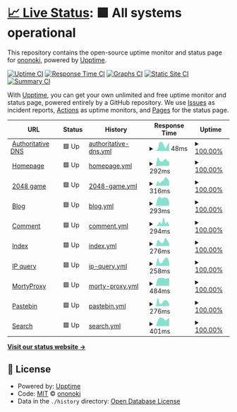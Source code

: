 # [📈 Live Status](https://status.ononoki.org): <!--live status--> **🟩 All systems operational**

This repository contains the open-source uptime monitor and status page for [ononoki](https://ononoki.org/), powered by [Upptime](https://github.com/upptime/upptime).

[![Uptime CI](https://github.com/ononoki1/status/workflows/Uptime%20CI/badge.svg)](https://github.com/ononoki1/status/actions?query=workflow%3A%22Uptime+CI%22)
[![Response Time CI](https://github.com/ononoki1/status/workflows/Response%20Time%20CI/badge.svg)](https://github.com/ononoki1/status/actions?query=workflow%3A%22Response+Time+CI%22)
[![Graphs CI](https://github.com/ononoki1/status/workflows/Graphs%20CI/badge.svg)](https://github.com/ononoki1/status/actions?query=workflow%3A%22Graphs+CI%22)
[![Static Site CI](https://github.com/ononoki1/status/workflows/Static%20Site%20CI/badge.svg)](https://github.com/ononoki1/status/actions?query=workflow%3A%22Static+Site+CI%22)
[![Summary CI](https://github.com/ononoki1/status/workflows/Summary%20CI/badge.svg)](https://github.com/ononoki1/status/actions?query=workflow%3A%22Summary+CI%22)

With [Upptime](https://upptime.js.org), you can get your own unlimited and free uptime monitor and status page, powered entirely by a GitHub repository. We use [Issues](https://github.com/ononoki1/status/issues) as incident reports, [Actions](https://github.com/ononoki1/status/actions) as uptime monitors, and [Pages](https://status.ononoki.org) for the status page.

<!--start: status pages-->
<!-- This summary is generated by Upptime (https://github.com/upptime/upptime) -->
<!-- Do not edit this manually, your changes will be overwritten -->
<!-- prettier-ignore -->
| URL | Status | History | Response Time | Uptime |
| --- | ------ | ------- | ------------- | ------ |
| <img alt="" src="https://icons.duckduckgo.com/ip3/null.ico" height="13"> [Authoritative DNS](192.3.81.160) | 🟩 Up | [authoritative-dns.yml](https://github.com/ononoki1/status/commits/HEAD/history/authoritative-dns.yml) | <details><summary><img alt="Response time graph" src="./graphs/authoritative-dns/response-time-week.png" height="20"> 48ms</summary><br><a href="https://status.ononoki.org/history/authoritative-dns"><img alt="Response time 43" src="https://img.shields.io/endpoint?url=https%3A%2F%2Fraw.githubusercontent.com%2Fononoki1%2Fstatus%2FHEAD%2Fapi%2Fauthoritative-dns%2Fresponse-time.json"></a><br><a href="https://status.ononoki.org/history/authoritative-dns"><img alt="24-hour response time 20" src="https://img.shields.io/endpoint?url=https%3A%2F%2Fraw.githubusercontent.com%2Fononoki1%2Fstatus%2FHEAD%2Fapi%2Fauthoritative-dns%2Fresponse-time-day.json"></a><br><a href="https://status.ononoki.org/history/authoritative-dns"><img alt="7-day response time 48" src="https://img.shields.io/endpoint?url=https%3A%2F%2Fraw.githubusercontent.com%2Fononoki1%2Fstatus%2FHEAD%2Fapi%2Fauthoritative-dns%2Fresponse-time-week.json"></a><br><a href="https://status.ononoki.org/history/authoritative-dns"><img alt="30-day response time 44" src="https://img.shields.io/endpoint?url=https%3A%2F%2Fraw.githubusercontent.com%2Fononoki1%2Fstatus%2FHEAD%2Fapi%2Fauthoritative-dns%2Fresponse-time-month.json"></a><br><a href="https://status.ononoki.org/history/authoritative-dns"><img alt="1-year response time 43" src="https://img.shields.io/endpoint?url=https%3A%2F%2Fraw.githubusercontent.com%2Fononoki1%2Fstatus%2FHEAD%2Fapi%2Fauthoritative-dns%2Fresponse-time-year.json"></a></details> | <details><summary><a href="https://status.ononoki.org/history/authoritative-dns">100.00%</a></summary><a href="https://status.ononoki.org/history/authoritative-dns"><img alt="All-time uptime 100.00%" src="https://img.shields.io/endpoint?url=https%3A%2F%2Fraw.githubusercontent.com%2Fononoki1%2Fstatus%2FHEAD%2Fapi%2Fauthoritative-dns%2Fuptime.json"></a><br><a href="https://status.ononoki.org/history/authoritative-dns"><img alt="24-hour uptime 100.00%" src="https://img.shields.io/endpoint?url=https%3A%2F%2Fraw.githubusercontent.com%2Fononoki1%2Fstatus%2FHEAD%2Fapi%2Fauthoritative-dns%2Fuptime-day.json"></a><br><a href="https://status.ononoki.org/history/authoritative-dns"><img alt="7-day uptime 100.00%" src="https://img.shields.io/endpoint?url=https%3A%2F%2Fraw.githubusercontent.com%2Fononoki1%2Fstatus%2FHEAD%2Fapi%2Fauthoritative-dns%2Fuptime-week.json"></a><br><a href="https://status.ononoki.org/history/authoritative-dns"><img alt="30-day uptime 100.00%" src="https://img.shields.io/endpoint?url=https%3A%2F%2Fraw.githubusercontent.com%2Fononoki1%2Fstatus%2FHEAD%2Fapi%2Fauthoritative-dns%2Fuptime-month.json"></a><br><a href="https://status.ononoki.org/history/authoritative-dns"><img alt="1-year uptime 100.00%" src="https://img.shields.io/endpoint?url=https%3A%2F%2Fraw.githubusercontent.com%2Fononoki1%2Fstatus%2FHEAD%2Fapi%2Fauthoritative-dns%2Fuptime-year.json"></a></details>
| <img alt="" src="https://icons.duckduckgo.com/ip3/ononoki.org.ico" height="13"> [Homepage](https://ononoki.org) | 🟩 Up | [homepage.yml](https://github.com/ononoki1/status/commits/HEAD/history/homepage.yml) | <details><summary><img alt="Response time graph" src="./graphs/homepage/response-time-week.png" height="20"> 292ms</summary><br><a href="https://status.ononoki.org/history/homepage"><img alt="Response time 310" src="https://img.shields.io/endpoint?url=https%3A%2F%2Fraw.githubusercontent.com%2Fononoki1%2Fstatus%2FHEAD%2Fapi%2Fhomepage%2Fresponse-time.json"></a><br><a href="https://status.ononoki.org/history/homepage"><img alt="24-hour response time 318" src="https://img.shields.io/endpoint?url=https%3A%2F%2Fraw.githubusercontent.com%2Fononoki1%2Fstatus%2FHEAD%2Fapi%2Fhomepage%2Fresponse-time-day.json"></a><br><a href="https://status.ononoki.org/history/homepage"><img alt="7-day response time 292" src="https://img.shields.io/endpoint?url=https%3A%2F%2Fraw.githubusercontent.com%2Fononoki1%2Fstatus%2FHEAD%2Fapi%2Fhomepage%2Fresponse-time-week.json"></a><br><a href="https://status.ononoki.org/history/homepage"><img alt="30-day response time 342" src="https://img.shields.io/endpoint?url=https%3A%2F%2Fraw.githubusercontent.com%2Fononoki1%2Fstatus%2FHEAD%2Fapi%2Fhomepage%2Fresponse-time-month.json"></a><br><a href="https://status.ononoki.org/history/homepage"><img alt="1-year response time 314" src="https://img.shields.io/endpoint?url=https%3A%2F%2Fraw.githubusercontent.com%2Fononoki1%2Fstatus%2FHEAD%2Fapi%2Fhomepage%2Fresponse-time-year.json"></a></details> | <details><summary><a href="https://status.ononoki.org/history/homepage">100.00%</a></summary><a href="https://status.ononoki.org/history/homepage"><img alt="All-time uptime 99.89%" src="https://img.shields.io/endpoint?url=https%3A%2F%2Fraw.githubusercontent.com%2Fononoki1%2Fstatus%2FHEAD%2Fapi%2Fhomepage%2Fuptime.json"></a><br><a href="https://status.ononoki.org/history/homepage"><img alt="24-hour uptime 100.00%" src="https://img.shields.io/endpoint?url=https%3A%2F%2Fraw.githubusercontent.com%2Fononoki1%2Fstatus%2FHEAD%2Fapi%2Fhomepage%2Fuptime-day.json"></a><br><a href="https://status.ononoki.org/history/homepage"><img alt="7-day uptime 100.00%" src="https://img.shields.io/endpoint?url=https%3A%2F%2Fraw.githubusercontent.com%2Fononoki1%2Fstatus%2FHEAD%2Fapi%2Fhomepage%2Fuptime-week.json"></a><br><a href="https://status.ononoki.org/history/homepage"><img alt="30-day uptime 100.00%" src="https://img.shields.io/endpoint?url=https%3A%2F%2Fraw.githubusercontent.com%2Fononoki1%2Fstatus%2FHEAD%2Fapi%2Fhomepage%2Fuptime-month.json"></a><br><a href="https://status.ononoki.org/history/homepage"><img alt="1-year uptime 99.88%" src="https://img.shields.io/endpoint?url=https%3A%2F%2Fraw.githubusercontent.com%2Fononoki1%2Fstatus%2FHEAD%2Fapi%2Fhomepage%2Fuptime-year.json"></a></details>
| <img alt="" src="https://icons.duckduckgo.com/ip3/2048.ononoki.org.ico" height="13"> [2048 game](https://2048.ononoki.org) | 🟩 Up | [2048-game.yml](https://github.com/ononoki1/status/commits/HEAD/history/2048-game.yml) | <details><summary><img alt="Response time graph" src="./graphs/2048-game/response-time-week.png" height="20"> 316ms</summary><br><a href="https://status.ononoki.org/history/2048-game"><img alt="Response time 445" src="https://img.shields.io/endpoint?url=https%3A%2F%2Fraw.githubusercontent.com%2Fononoki1%2Fstatus%2FHEAD%2Fapi%2F2048-game%2Fresponse-time.json"></a><br><a href="https://status.ononoki.org/history/2048-game"><img alt="24-hour response time 409" src="https://img.shields.io/endpoint?url=https%3A%2F%2Fraw.githubusercontent.com%2Fononoki1%2Fstatus%2FHEAD%2Fapi%2F2048-game%2Fresponse-time-day.json"></a><br><a href="https://status.ononoki.org/history/2048-game"><img alt="7-day response time 316" src="https://img.shields.io/endpoint?url=https%3A%2F%2Fraw.githubusercontent.com%2Fononoki1%2Fstatus%2FHEAD%2Fapi%2F2048-game%2Fresponse-time-week.json"></a><br><a href="https://status.ononoki.org/history/2048-game"><img alt="30-day response time 334" src="https://img.shields.io/endpoint?url=https%3A%2F%2Fraw.githubusercontent.com%2Fononoki1%2Fstatus%2FHEAD%2Fapi%2F2048-game%2Fresponse-time-month.json"></a><br><a href="https://status.ononoki.org/history/2048-game"><img alt="1-year response time 445" src="https://img.shields.io/endpoint?url=https%3A%2F%2Fraw.githubusercontent.com%2Fononoki1%2Fstatus%2FHEAD%2Fapi%2F2048-game%2Fresponse-time-year.json"></a></details> | <details><summary><a href="https://status.ononoki.org/history/2048-game">100.00%</a></summary><a href="https://status.ononoki.org/history/2048-game"><img alt="All-time uptime 99.83%" src="https://img.shields.io/endpoint?url=https%3A%2F%2Fraw.githubusercontent.com%2Fononoki1%2Fstatus%2FHEAD%2Fapi%2F2048-game%2Fuptime.json"></a><br><a href="https://status.ononoki.org/history/2048-game"><img alt="24-hour uptime 100.00%" src="https://img.shields.io/endpoint?url=https%3A%2F%2Fraw.githubusercontent.com%2Fononoki1%2Fstatus%2FHEAD%2Fapi%2F2048-game%2Fuptime-day.json"></a><br><a href="https://status.ononoki.org/history/2048-game"><img alt="7-day uptime 100.00%" src="https://img.shields.io/endpoint?url=https%3A%2F%2Fraw.githubusercontent.com%2Fononoki1%2Fstatus%2FHEAD%2Fapi%2F2048-game%2Fuptime-week.json"></a><br><a href="https://status.ononoki.org/history/2048-game"><img alt="30-day uptime 100.00%" src="https://img.shields.io/endpoint?url=https%3A%2F%2Fraw.githubusercontent.com%2Fononoki1%2Fstatus%2FHEAD%2Fapi%2F2048-game%2Fuptime-month.json"></a><br><a href="https://status.ononoki.org/history/2048-game"><img alt="1-year uptime 99.83%" src="https://img.shields.io/endpoint?url=https%3A%2F%2Fraw.githubusercontent.com%2Fononoki1%2Fstatus%2FHEAD%2Fapi%2F2048-game%2Fuptime-year.json"></a></details>
| <img alt="" src="https://icons.duckduckgo.com/ip3/blog.ononoki.org.ico" height="13"> [Blog](https://blog.ononoki.org) | 🟩 Up | [blog.yml](https://github.com/ononoki1/status/commits/HEAD/history/blog.yml) | <details><summary><img alt="Response time graph" src="./graphs/blog/response-time-week.png" height="20"> 293ms</summary><br><a href="https://status.ononoki.org/history/blog"><img alt="Response time 313" src="https://img.shields.io/endpoint?url=https%3A%2F%2Fraw.githubusercontent.com%2Fononoki1%2Fstatus%2FHEAD%2Fapi%2Fblog%2Fresponse-time.json"></a><br><a href="https://status.ononoki.org/history/blog"><img alt="24-hour response time 327" src="https://img.shields.io/endpoint?url=https%3A%2F%2Fraw.githubusercontent.com%2Fononoki1%2Fstatus%2FHEAD%2Fapi%2Fblog%2Fresponse-time-day.json"></a><br><a href="https://status.ononoki.org/history/blog"><img alt="7-day response time 293" src="https://img.shields.io/endpoint?url=https%3A%2F%2Fraw.githubusercontent.com%2Fononoki1%2Fstatus%2FHEAD%2Fapi%2Fblog%2Fresponse-time-week.json"></a><br><a href="https://status.ononoki.org/history/blog"><img alt="30-day response time 354" src="https://img.shields.io/endpoint?url=https%3A%2F%2Fraw.githubusercontent.com%2Fononoki1%2Fstatus%2FHEAD%2Fapi%2Fblog%2Fresponse-time-month.json"></a><br><a href="https://status.ononoki.org/history/blog"><img alt="1-year response time 316" src="https://img.shields.io/endpoint?url=https%3A%2F%2Fraw.githubusercontent.com%2Fononoki1%2Fstatus%2FHEAD%2Fapi%2Fblog%2Fresponse-time-year.json"></a></details> | <details><summary><a href="https://status.ononoki.org/history/blog">100.00%</a></summary><a href="https://status.ononoki.org/history/blog"><img alt="All-time uptime 99.88%" src="https://img.shields.io/endpoint?url=https%3A%2F%2Fraw.githubusercontent.com%2Fononoki1%2Fstatus%2FHEAD%2Fapi%2Fblog%2Fuptime.json"></a><br><a href="https://status.ononoki.org/history/blog"><img alt="24-hour uptime 100.00%" src="https://img.shields.io/endpoint?url=https%3A%2F%2Fraw.githubusercontent.com%2Fononoki1%2Fstatus%2FHEAD%2Fapi%2Fblog%2Fuptime-day.json"></a><br><a href="https://status.ononoki.org/history/blog"><img alt="7-day uptime 100.00%" src="https://img.shields.io/endpoint?url=https%3A%2F%2Fraw.githubusercontent.com%2Fononoki1%2Fstatus%2FHEAD%2Fapi%2Fblog%2Fuptime-week.json"></a><br><a href="https://status.ononoki.org/history/blog"><img alt="30-day uptime 100.00%" src="https://img.shields.io/endpoint?url=https%3A%2F%2Fraw.githubusercontent.com%2Fononoki1%2Fstatus%2FHEAD%2Fapi%2Fblog%2Fuptime-month.json"></a><br><a href="https://status.ononoki.org/history/blog"><img alt="1-year uptime 99.87%" src="https://img.shields.io/endpoint?url=https%3A%2F%2Fraw.githubusercontent.com%2Fononoki1%2Fstatus%2FHEAD%2Fapi%2Fblog%2Fuptime-year.json"></a></details>
| <img alt="" src="https://icons.duckduckgo.com/ip3/comment.ononoki.org.ico" height="13"> [Comment](https://comment.ononoki.org) | 🟩 Up | [comment.yml](https://github.com/ononoki1/status/commits/HEAD/history/comment.yml) | <details><summary><img alt="Response time graph" src="./graphs/comment/response-time-week.png" height="20"> 294ms</summary><br><a href="https://status.ononoki.org/history/comment"><img alt="Response time 2890" src="https://img.shields.io/endpoint?url=https%3A%2F%2Fraw.githubusercontent.com%2Fononoki1%2Fstatus%2FHEAD%2Fapi%2Fcomment%2Fresponse-time.json"></a><br><a href="https://status.ononoki.org/history/comment"><img alt="24-hour response time 359" src="https://img.shields.io/endpoint?url=https%3A%2F%2Fraw.githubusercontent.com%2Fononoki1%2Fstatus%2FHEAD%2Fapi%2Fcomment%2Fresponse-time-day.json"></a><br><a href="https://status.ononoki.org/history/comment"><img alt="7-day response time 294" src="https://img.shields.io/endpoint?url=https%3A%2F%2Fraw.githubusercontent.com%2Fononoki1%2Fstatus%2FHEAD%2Fapi%2Fcomment%2Fresponse-time-week.json"></a><br><a href="https://status.ononoki.org/history/comment"><img alt="30-day response time 147" src="https://img.shields.io/endpoint?url=https%3A%2F%2Fraw.githubusercontent.com%2Fononoki1%2Fstatus%2FHEAD%2Fapi%2Fcomment%2Fresponse-time-month.json"></a><br><a href="https://status.ononoki.org/history/comment"><img alt="1-year response time 2870" src="https://img.shields.io/endpoint?url=https%3A%2F%2Fraw.githubusercontent.com%2Fononoki1%2Fstatus%2FHEAD%2Fapi%2Fcomment%2Fresponse-time-year.json"></a></details> | <details><summary><a href="https://status.ononoki.org/history/comment">100.00%</a></summary><a href="https://status.ononoki.org/history/comment"><img alt="All-time uptime 99.91%" src="https://img.shields.io/endpoint?url=https%3A%2F%2Fraw.githubusercontent.com%2Fononoki1%2Fstatus%2FHEAD%2Fapi%2Fcomment%2Fuptime.json"></a><br><a href="https://status.ononoki.org/history/comment"><img alt="24-hour uptime 100.00%" src="https://img.shields.io/endpoint?url=https%3A%2F%2Fraw.githubusercontent.com%2Fononoki1%2Fstatus%2FHEAD%2Fapi%2Fcomment%2Fuptime-day.json"></a><br><a href="https://status.ononoki.org/history/comment"><img alt="7-day uptime 100.00%" src="https://img.shields.io/endpoint?url=https%3A%2F%2Fraw.githubusercontent.com%2Fononoki1%2Fstatus%2FHEAD%2Fapi%2Fcomment%2Fuptime-week.json"></a><br><a href="https://status.ononoki.org/history/comment"><img alt="30-day uptime 100.00%" src="https://img.shields.io/endpoint?url=https%3A%2F%2Fraw.githubusercontent.com%2Fononoki1%2Fstatus%2FHEAD%2Fapi%2Fcomment%2Fuptime-month.json"></a><br><a href="https://status.ononoki.org/history/comment"><img alt="1-year uptime 99.91%" src="https://img.shields.io/endpoint?url=https%3A%2F%2Fraw.githubusercontent.com%2Fononoki1%2Fstatus%2FHEAD%2Fapi%2Fcomment%2Fuptime-year.json"></a></details>
| <img alt="" src="https://icons.duckduckgo.com/ip3/index.ononoki.org.ico" height="13"> [Index](https://index.ononoki.org) | 🟩 Up | [index.yml](https://github.com/ononoki1/status/commits/HEAD/history/index.yml) | <details><summary><img alt="Response time graph" src="./graphs/index/response-time-week.png" height="20"> 276ms</summary><br><a href="https://status.ononoki.org/history/index"><img alt="Response time 292" src="https://img.shields.io/endpoint?url=https%3A%2F%2Fraw.githubusercontent.com%2Fononoki1%2Fstatus%2FHEAD%2Fapi%2Findex%2Fresponse-time.json"></a><br><a href="https://status.ononoki.org/history/index"><img alt="24-hour response time 417" src="https://img.shields.io/endpoint?url=https%3A%2F%2Fraw.githubusercontent.com%2Fononoki1%2Fstatus%2FHEAD%2Fapi%2Findex%2Fresponse-time-day.json"></a><br><a href="https://status.ononoki.org/history/index"><img alt="7-day response time 276" src="https://img.shields.io/endpoint?url=https%3A%2F%2Fraw.githubusercontent.com%2Fononoki1%2Fstatus%2FHEAD%2Fapi%2Findex%2Fresponse-time-week.json"></a><br><a href="https://status.ononoki.org/history/index"><img alt="30-day response time 316" src="https://img.shields.io/endpoint?url=https%3A%2F%2Fraw.githubusercontent.com%2Fononoki1%2Fstatus%2FHEAD%2Fapi%2Findex%2Fresponse-time-month.json"></a><br><a href="https://status.ononoki.org/history/index"><img alt="1-year response time 292" src="https://img.shields.io/endpoint?url=https%3A%2F%2Fraw.githubusercontent.com%2Fononoki1%2Fstatus%2FHEAD%2Fapi%2Findex%2Fresponse-time-year.json"></a></details> | <details><summary><a href="https://status.ononoki.org/history/index">100.00%</a></summary><a href="https://status.ononoki.org/history/index"><img alt="All-time uptime 99.87%" src="https://img.shields.io/endpoint?url=https%3A%2F%2Fraw.githubusercontent.com%2Fononoki1%2Fstatus%2FHEAD%2Fapi%2Findex%2Fuptime.json"></a><br><a href="https://status.ononoki.org/history/index"><img alt="24-hour uptime 100.00%" src="https://img.shields.io/endpoint?url=https%3A%2F%2Fraw.githubusercontent.com%2Fononoki1%2Fstatus%2FHEAD%2Fapi%2Findex%2Fuptime-day.json"></a><br><a href="https://status.ononoki.org/history/index"><img alt="7-day uptime 100.00%" src="https://img.shields.io/endpoint?url=https%3A%2F%2Fraw.githubusercontent.com%2Fononoki1%2Fstatus%2FHEAD%2Fapi%2Findex%2Fuptime-week.json"></a><br><a href="https://status.ononoki.org/history/index"><img alt="30-day uptime 100.00%" src="https://img.shields.io/endpoint?url=https%3A%2F%2Fraw.githubusercontent.com%2Fononoki1%2Fstatus%2FHEAD%2Fapi%2Findex%2Fuptime-month.json"></a><br><a href="https://status.ononoki.org/history/index"><img alt="1-year uptime 99.87%" src="https://img.shields.io/endpoint?url=https%3A%2F%2Fraw.githubusercontent.com%2Fononoki1%2Fstatus%2FHEAD%2Fapi%2Findex%2Fuptime-year.json"></a></details>
| <img alt="" src="https://icons.duckduckgo.com/ip3/ip.ononoki.org.ico" height="13"> [IP query](https://ip.ononoki.org) | 🟩 Up | [ip-query.yml](https://github.com/ononoki1/status/commits/HEAD/history/ip-query.yml) | <details><summary><img alt="Response time graph" src="./graphs/ip-query/response-time-week.png" height="20"> 258ms</summary><br><a href="https://status.ononoki.org/history/ip-query"><img alt="Response time 325" src="https://img.shields.io/endpoint?url=https%3A%2F%2Fraw.githubusercontent.com%2Fononoki1%2Fstatus%2FHEAD%2Fapi%2Fip-query%2Fresponse-time.json"></a><br><a href="https://status.ononoki.org/history/ip-query"><img alt="24-hour response time 308" src="https://img.shields.io/endpoint?url=https%3A%2F%2Fraw.githubusercontent.com%2Fononoki1%2Fstatus%2FHEAD%2Fapi%2Fip-query%2Fresponse-time-day.json"></a><br><a href="https://status.ononoki.org/history/ip-query"><img alt="7-day response time 258" src="https://img.shields.io/endpoint?url=https%3A%2F%2Fraw.githubusercontent.com%2Fononoki1%2Fstatus%2FHEAD%2Fapi%2Fip-query%2Fresponse-time-week.json"></a><br><a href="https://status.ononoki.org/history/ip-query"><img alt="30-day response time 611" src="https://img.shields.io/endpoint?url=https%3A%2F%2Fraw.githubusercontent.com%2Fononoki1%2Fstatus%2FHEAD%2Fapi%2Fip-query%2Fresponse-time-month.json"></a><br><a href="https://status.ononoki.org/history/ip-query"><img alt="1-year response time 325" src="https://img.shields.io/endpoint?url=https%3A%2F%2Fraw.githubusercontent.com%2Fononoki1%2Fstatus%2FHEAD%2Fapi%2Fip-query%2Fresponse-time-year.json"></a></details> | <details><summary><a href="https://status.ononoki.org/history/ip-query">100.00%</a></summary><a href="https://status.ononoki.org/history/ip-query"><img alt="All-time uptime 99.86%" src="https://img.shields.io/endpoint?url=https%3A%2F%2Fraw.githubusercontent.com%2Fononoki1%2Fstatus%2FHEAD%2Fapi%2Fip-query%2Fuptime.json"></a><br><a href="https://status.ononoki.org/history/ip-query"><img alt="24-hour uptime 100.00%" src="https://img.shields.io/endpoint?url=https%3A%2F%2Fraw.githubusercontent.com%2Fononoki1%2Fstatus%2FHEAD%2Fapi%2Fip-query%2Fuptime-day.json"></a><br><a href="https://status.ononoki.org/history/ip-query"><img alt="7-day uptime 100.00%" src="https://img.shields.io/endpoint?url=https%3A%2F%2Fraw.githubusercontent.com%2Fononoki1%2Fstatus%2FHEAD%2Fapi%2Fip-query%2Fuptime-week.json"></a><br><a href="https://status.ononoki.org/history/ip-query"><img alt="30-day uptime 100.00%" src="https://img.shields.io/endpoint?url=https%3A%2F%2Fraw.githubusercontent.com%2Fononoki1%2Fstatus%2FHEAD%2Fapi%2Fip-query%2Fuptime-month.json"></a><br><a href="https://status.ononoki.org/history/ip-query"><img alt="1-year uptime 99.86%" src="https://img.shields.io/endpoint?url=https%3A%2F%2Fraw.githubusercontent.com%2Fononoki1%2Fstatus%2FHEAD%2Fapi%2Fip-query%2Fuptime-year.json"></a></details>
| <img alt="" src="https://icons.duckduckgo.com/ip3/morty.ononoki.org.ico" height="13"> [MortyProxy](https://morty.ononoki.org) | 🟩 Up | [morty-proxy.yml](https://github.com/ononoki1/status/commits/HEAD/history/morty-proxy.yml) | <details><summary><img alt="Response time graph" src="./graphs/morty-proxy/response-time-week.png" height="20"> 484ms</summary><br><a href="https://status.ononoki.org/history/morty-proxy"><img alt="Response time 443" src="https://img.shields.io/endpoint?url=https%3A%2F%2Fraw.githubusercontent.com%2Fononoki1%2Fstatus%2FHEAD%2Fapi%2Fmorty-proxy%2Fresponse-time.json"></a><br><a href="https://status.ononoki.org/history/morty-proxy"><img alt="24-hour response time 311" src="https://img.shields.io/endpoint?url=https%3A%2F%2Fraw.githubusercontent.com%2Fononoki1%2Fstatus%2FHEAD%2Fapi%2Fmorty-proxy%2Fresponse-time-day.json"></a><br><a href="https://status.ononoki.org/history/morty-proxy"><img alt="7-day response time 484" src="https://img.shields.io/endpoint?url=https%3A%2F%2Fraw.githubusercontent.com%2Fononoki1%2Fstatus%2FHEAD%2Fapi%2Fmorty-proxy%2Fresponse-time-week.json"></a><br><a href="https://status.ononoki.org/history/morty-proxy"><img alt="30-day response time 502" src="https://img.shields.io/endpoint?url=https%3A%2F%2Fraw.githubusercontent.com%2Fononoki1%2Fstatus%2FHEAD%2Fapi%2Fmorty-proxy%2Fresponse-time-month.json"></a><br><a href="https://status.ononoki.org/history/morty-proxy"><img alt="1-year response time 443" src="https://img.shields.io/endpoint?url=https%3A%2F%2Fraw.githubusercontent.com%2Fononoki1%2Fstatus%2FHEAD%2Fapi%2Fmorty-proxy%2Fresponse-time-year.json"></a></details> | <details><summary><a href="https://status.ononoki.org/history/morty-proxy">100.00%</a></summary><a href="https://status.ononoki.org/history/morty-proxy"><img alt="All-time uptime 99.87%" src="https://img.shields.io/endpoint?url=https%3A%2F%2Fraw.githubusercontent.com%2Fononoki1%2Fstatus%2FHEAD%2Fapi%2Fmorty-proxy%2Fuptime.json"></a><br><a href="https://status.ononoki.org/history/morty-proxy"><img alt="24-hour uptime 100.00%" src="https://img.shields.io/endpoint?url=https%3A%2F%2Fraw.githubusercontent.com%2Fononoki1%2Fstatus%2FHEAD%2Fapi%2Fmorty-proxy%2Fuptime-day.json"></a><br><a href="https://status.ononoki.org/history/morty-proxy"><img alt="7-day uptime 100.00%" src="https://img.shields.io/endpoint?url=https%3A%2F%2Fraw.githubusercontent.com%2Fononoki1%2Fstatus%2FHEAD%2Fapi%2Fmorty-proxy%2Fuptime-week.json"></a><br><a href="https://status.ononoki.org/history/morty-proxy"><img alt="30-day uptime 100.00%" src="https://img.shields.io/endpoint?url=https%3A%2F%2Fraw.githubusercontent.com%2Fononoki1%2Fstatus%2FHEAD%2Fapi%2Fmorty-proxy%2Fuptime-month.json"></a><br><a href="https://status.ononoki.org/history/morty-proxy"><img alt="1-year uptime 99.87%" src="https://img.shields.io/endpoint?url=https%3A%2F%2Fraw.githubusercontent.com%2Fononoki1%2Fstatus%2FHEAD%2Fapi%2Fmorty-proxy%2Fuptime-year.json"></a></details>
| <img alt="" src="https://icons.duckduckgo.com/ip3/paste.ononoki.org.ico" height="13"> [Pastebin](https://paste.ononoki.org) | 🟩 Up | [pastebin.yml](https://github.com/ononoki1/status/commits/HEAD/history/pastebin.yml) | <details><summary><img alt="Response time graph" src="./graphs/pastebin/response-time-week.png" height="20"> 276ms</summary><br><a href="https://status.ononoki.org/history/pastebin"><img alt="Response time 357" src="https://img.shields.io/endpoint?url=https%3A%2F%2Fraw.githubusercontent.com%2Fononoki1%2Fstatus%2FHEAD%2Fapi%2Fpastebin%2Fresponse-time.json"></a><br><a href="https://status.ononoki.org/history/pastebin"><img alt="24-hour response time 377" src="https://img.shields.io/endpoint?url=https%3A%2F%2Fraw.githubusercontent.com%2Fononoki1%2Fstatus%2FHEAD%2Fapi%2Fpastebin%2Fresponse-time-day.json"></a><br><a href="https://status.ononoki.org/history/pastebin"><img alt="7-day response time 276" src="https://img.shields.io/endpoint?url=https%3A%2F%2Fraw.githubusercontent.com%2Fononoki1%2Fstatus%2FHEAD%2Fapi%2Fpastebin%2Fresponse-time-week.json"></a><br><a href="https://status.ononoki.org/history/pastebin"><img alt="30-day response time 354" src="https://img.shields.io/endpoint?url=https%3A%2F%2Fraw.githubusercontent.com%2Fononoki1%2Fstatus%2FHEAD%2Fapi%2Fpastebin%2Fresponse-time-month.json"></a><br><a href="https://status.ononoki.org/history/pastebin"><img alt="1-year response time 357" src="https://img.shields.io/endpoint?url=https%3A%2F%2Fraw.githubusercontent.com%2Fononoki1%2Fstatus%2FHEAD%2Fapi%2Fpastebin%2Fresponse-time-year.json"></a></details> | <details><summary><a href="https://status.ononoki.org/history/pastebin">100.00%</a></summary><a href="https://status.ononoki.org/history/pastebin"><img alt="All-time uptime 99.84%" src="https://img.shields.io/endpoint?url=https%3A%2F%2Fraw.githubusercontent.com%2Fononoki1%2Fstatus%2FHEAD%2Fapi%2Fpastebin%2Fuptime.json"></a><br><a href="https://status.ononoki.org/history/pastebin"><img alt="24-hour uptime 100.00%" src="https://img.shields.io/endpoint?url=https%3A%2F%2Fraw.githubusercontent.com%2Fononoki1%2Fstatus%2FHEAD%2Fapi%2Fpastebin%2Fuptime-day.json"></a><br><a href="https://status.ononoki.org/history/pastebin"><img alt="7-day uptime 100.00%" src="https://img.shields.io/endpoint?url=https%3A%2F%2Fraw.githubusercontent.com%2Fononoki1%2Fstatus%2FHEAD%2Fapi%2Fpastebin%2Fuptime-week.json"></a><br><a href="https://status.ononoki.org/history/pastebin"><img alt="30-day uptime 100.00%" src="https://img.shields.io/endpoint?url=https%3A%2F%2Fraw.githubusercontent.com%2Fononoki1%2Fstatus%2FHEAD%2Fapi%2Fpastebin%2Fuptime-month.json"></a><br><a href="https://status.ononoki.org/history/pastebin"><img alt="1-year uptime 99.84%" src="https://img.shields.io/endpoint?url=https%3A%2F%2Fraw.githubusercontent.com%2Fononoki1%2Fstatus%2FHEAD%2Fapi%2Fpastebin%2Fuptime-year.json"></a></details>
| <img alt="" src="https://icons.duckduckgo.com/ip3/search.ononoki.org.ico" height="13"> [Search](https://search.ononoki.org) | 🟩 Up | [search.yml](https://github.com/ononoki1/status/commits/HEAD/history/search.yml) | <details><summary><img alt="Response time graph" src="./graphs/search/response-time-week.png" height="20"> 401ms</summary><br><a href="https://status.ononoki.org/history/search"><img alt="Response time 352" src="https://img.shields.io/endpoint?url=https%3A%2F%2Fraw.githubusercontent.com%2Fononoki1%2Fstatus%2FHEAD%2Fapi%2Fsearch%2Fresponse-time.json"></a><br><a href="https://status.ononoki.org/history/search"><img alt="24-hour response time 292" src="https://img.shields.io/endpoint?url=https%3A%2F%2Fraw.githubusercontent.com%2Fononoki1%2Fstatus%2FHEAD%2Fapi%2Fsearch%2Fresponse-time-day.json"></a><br><a href="https://status.ononoki.org/history/search"><img alt="7-day response time 401" src="https://img.shields.io/endpoint?url=https%3A%2F%2Fraw.githubusercontent.com%2Fononoki1%2Fstatus%2FHEAD%2Fapi%2Fsearch%2Fresponse-time-week.json"></a><br><a href="https://status.ononoki.org/history/search"><img alt="30-day response time 390" src="https://img.shields.io/endpoint?url=https%3A%2F%2Fraw.githubusercontent.com%2Fononoki1%2Fstatus%2FHEAD%2Fapi%2Fsearch%2Fresponse-time-month.json"></a><br><a href="https://status.ononoki.org/history/search"><img alt="1-year response time 339" src="https://img.shields.io/endpoint?url=https%3A%2F%2Fraw.githubusercontent.com%2Fononoki1%2Fstatus%2FHEAD%2Fapi%2Fsearch%2Fresponse-time-year.json"></a></details> | <details><summary><a href="https://status.ononoki.org/history/search">100.00%</a></summary><a href="https://status.ononoki.org/history/search"><img alt="All-time uptime 99.91%" src="https://img.shields.io/endpoint?url=https%3A%2F%2Fraw.githubusercontent.com%2Fononoki1%2Fstatus%2FHEAD%2Fapi%2Fsearch%2Fuptime.json"></a><br><a href="https://status.ononoki.org/history/search"><img alt="24-hour uptime 100.00%" src="https://img.shields.io/endpoint?url=https%3A%2F%2Fraw.githubusercontent.com%2Fononoki1%2Fstatus%2FHEAD%2Fapi%2Fsearch%2Fuptime-day.json"></a><br><a href="https://status.ononoki.org/history/search"><img alt="7-day uptime 100.00%" src="https://img.shields.io/endpoint?url=https%3A%2F%2Fraw.githubusercontent.com%2Fononoki1%2Fstatus%2FHEAD%2Fapi%2Fsearch%2Fuptime-week.json"></a><br><a href="https://status.ononoki.org/history/search"><img alt="30-day uptime 100.00%" src="https://img.shields.io/endpoint?url=https%3A%2F%2Fraw.githubusercontent.com%2Fononoki1%2Fstatus%2FHEAD%2Fapi%2Fsearch%2Fuptime-month.json"></a><br><a href="https://status.ononoki.org/history/search"><img alt="1-year uptime 99.90%" src="https://img.shields.io/endpoint?url=https%3A%2F%2Fraw.githubusercontent.com%2Fononoki1%2Fstatus%2FHEAD%2Fapi%2Fsearch%2Fuptime-year.json"></a></details>

<!--end: status pages-->

[**Visit our status website →**](https://status.ononoki.org)

## 📄 License

- Powered by: [Upptime](https://github.com/upptime/upptime)
- Code: [MIT](./LICENSE) © [ononoki](https://ononoki.org/)
- Data in the `./history` directory: [Open Database License](https://opendatacommons.org/licenses/odbl/1-0/)
